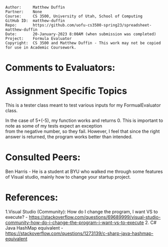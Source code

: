 ﻿```
Author:     Matthew Duffin
Partner:    None
Course:     CS 3500, University of Utah, School of Computing
GitHub ID:  matthew-duffin
Repo:       https://github.com/uofu-cs3500-spring23/spreadsheet-matthew-duffin
Date:       20-January-2023 8:00AM (when submission was completed) 
Project:    Formula Evaluator
Copyright:  CS 3500 and Matthew Duffin - This work may not be copied for use in Academic Coursework.
```

# Comments to Evaluators:

# Assignment Specific Topics
This is a tester class meant to test various inputs for my FormualEvaluator class.

In the case of 5+(-5), my function works and returns 0. This is important to note as some of my tests expect an exception   
from the negative number, so they fail. However, I feel that since the right answer is returned, the program works better than intended.

# Consulted Peers:

Ben Harris - He is a student at BYU who walked me through some features of Visual studio, mainly how to change your startup project.

# References:

   1.Visual Studio (Community): How do I change the program, I want VS to execute? - https://stackoverflow.com/questions/69689999/visual-studio-community-how-do-i-change-the-program-i-want-vs-to-execute
   2. C# Java HashMap equivalent - https://stackoverflow.com/questions/1273139/c-sharp-java-hashmap-equivalent